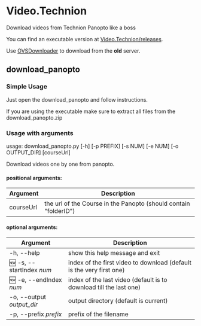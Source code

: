 # Video.Technion
Download videos from Technion Panopto like a boss

You can find an executable version at [Video.Technion/releases](https://github.com/urielha/Video.Technion/releases).

Use [OVSDownloader](https://github.com/Krumpet/OVSDownloader) to download from the **old** server.

## download_panopto

### Simple Usage

Just open the download_panopto and follow instructions.

If you are using the executable make sure to extract all files from the download_panopto.zip 

### Usage with arguments

usage: download_panopto.py \[-h\] \[-p PREFIX\] \[-s NUM\] \[-e NUM\] \[-o OUTPUT_DIR\] \[courseUrl\]

Download videos one by one from panopto.

#### positional arguments:

| Argument | Description |
| -------- | ----------- |
|  courseUrl  | the url of the Course in the Panopto (should contain "folderID") |

#### optional arguments:
| Argument | Description |
| -------- | ----------- |
| -h, --help | show this help message and exit |
| :new: -s, --startIndex *num* | index of the first video to download (default is the very first one) |
| :new: -e, --endIndex *num* | index of the last video (default is to download till the last one) |
| -o, --output *output_dir* | output directory (default is current) |
| -p, --prefix *prefix* | prefix of the filename |


